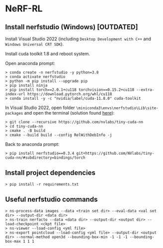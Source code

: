 # NeRF-RL

## Install nerfstudio (Windows) [OUTDATED]
Install Visual Studio 2022 (including `Desktop Development with C++` and `Windows Universal CRT SDK`).

Install cuda toolkit 1.8 and reboot system.

Open anaconda prompt:

    > conda create -n nerfstudio -y python=3.8
    > conda activate nerfstudio
    > python -m pip install --upgrade pip
    > pip install ninja
    > pip install torch==2.0.1+cu118 torchvision==0.15.2+cu118 --extra-index-url https://download.pytorch.org/whl/cu118
    > conda install -y -c "nvidia/label/cuda-11.8.0" cuda-toolkit

In Visual Studio 2022, open folder `\miniconda3\envs\nerfstudio\Lib\site-packages` and open the terminal (solution found [here](https://github.com/nerfstudio-project/nerfstudio/issues/1177#issuecomment-1418298254)):

    > git clone --recursive https://github.com/nvlabs/tiny-cuda-nn
    > cd tiny-cuda-nn
    > cmake . -B build
    > cmake --build build --config RelWithDebInfo -j

Back to anaconda prompt:

    > pip install nerfstudio==0.3.4 git+https://github.com/NVlabs/tiny-cuda-nn/#subdirectory=bindings/torch

## Install project dependencies

    > pip install -r requirements.txt

## Useful nerfstudio commands

    > ns-process-data images --data <train set dir> --eval-data <val set dir> --output-dir <data dir>
    > ns-train nerfacto --data <data dir> --output-dir <output dir> --load-checkpoint <ckpt file>
    > ns-viewer --load-config <yml file>
    > ns-export pointcloud --load-config <yml file> --output-dir <output dir> --normal-method open3d --bounding-box-min -1 -1 -1 --bounding-box-max 1 1 1